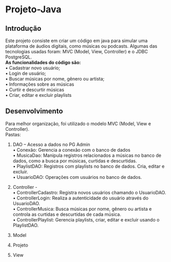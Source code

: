 # Projeto-Java
## Introdução
Este projeto consiste em criar um código em java para simular uma plataforma de áudios digitais, como músicas ou podcasts. Algumas das tecnologias usadas foram: MVC (Model, View, Controller) e o JDBC PostgreSQL.  
**As funcionalidades do código são:**  
•	Cadastrar novo usuário;   
•	Login de usuário;  
•	Buscar músicas por nome, gênero ou artista;  
•	Informações sobre as músicas  
•	Curtir e descurtir músicas  
•	Criar, editar e excluir playlists  

## Desenvolvimento
Para melhor organização, foi utilizado o modelo MVC (Model, View e Controller).  
Pastas:  
1.	DAO – Acesso a dados no PG Admin  
•	Conexão: Gerencia a conexão com o banco de dados  
•	MusicaDao: Manipula registros relacionados a músicas no banco de dados, como a busca por músicas, curtidas e descurtidas.  
•	PlaylistDAO: Registros com playlists no banco de dados. Cria, editar e excluir.  
•	UsuarioDAO: Operações com usuários no banco de dados.  

2.	Controller -  
•	ControllerCadastro: Registra novos usuários chamando o UsuarioDAO.  
•	ControllerLogin: Realiza a autenticidade do usuário através do UsuarioDAO.  
•	ControllerMusica: Busca músicas por nome, gênero ou artista e controla as curtidas e descurtidas de cada música.  
•	ControllerPlaylist: Gerencia playlists, criar, editar e excluir usando o PlaylistDAO.  
3.	Model  
4.	Projeto  
5.	View  
